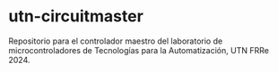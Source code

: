 # utn-circuitmaster
Repositorio para el controlador maestro del laboratorio de microcontroladores de Tecnologías para la Automatización, UTN FRRe 2024.
